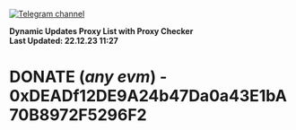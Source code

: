 [![Telegram channel](https://img.shields.io/endpoint?url=https://runkit.io/damiankrawczyk/telegram-badge/branches/master?url=https://t.me/n4z4v0d)](https://t.me/n4z4v0d) 

**Dynamic Updates Proxy List with Proxy Checker**  
**Last Updated: 22.12.23 11:27**

# DONATE (_any evm_) - 0xDEADf12DE9A24b47Da0a43E1bA70B8972F5296F2
